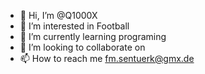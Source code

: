 - 👋 Hi, I’m @Q1000X
- 👀 I’m interested in Football
- 🌱 I’m currently learning programing
- 💞️ I’m looking to collaborate on 
- 📫 How to reach me fm.sentuerk@gmx.de

<!---
Q1000X/Q1000X is a ✨ special ✨ repository because its `README.md` (this file) appears on your GitHub profile.
You can click the Preview link to take a look at your changes.
--->
